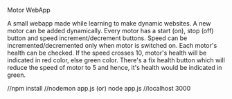 Motor WebApp 

A small webapp made while learning to make dynamic websites. A new motor can be added dynamically. Every motor has a start (on), stop (off) button and speed increment/decrement buttons. Speed can be incremented/decremented only when motor is switched on. Each motor's health can be checked. If the speed crosses 10, motor's health will be indicated in red color, else green color. There's a fix health button which will reduce the speed of motor to 5 and hence, it's health would be indicated in green.

//npm install
//nodemon app.js (or) node app.js
//localhost 3000 
